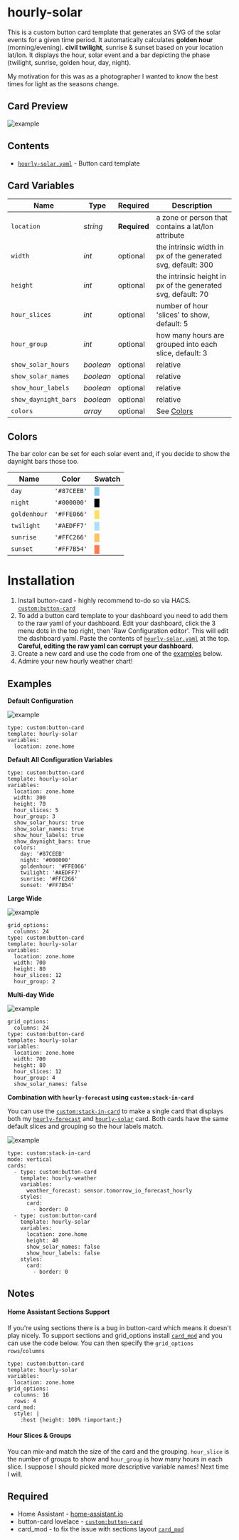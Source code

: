 # hourly-solar
This is a custom button card template that generates an SVG of the solar events for a given time period. It automatically calculates **golden hour** (morning/evening). **civil twilight**, sunrise & sunset based on your location lat/lon. It displays the hour, solar event and a bar depicting the phase (twilight, sunrise, golden hour, day, night).

My motivation for this was as a photographer I wanted to know the best times for light as the seasons change.

## Card Preview
![example](example.png)

## Contents
- [`hourly-solar.yaml`](./hourly-solar.yaml) - Button card template

## Card Variables

| Name | Type | Required | Description |
| --- | --- | --- | --- |
| `location` | *string* | **Required** | a zone or person that contains a lat/lon attribute |
| `width` | *int*| optional | the intrinsic width in px of the generated svg, default: 300 |
| `height` | *int* | optional | the intrinsic height in px of the generated svg, default: 70 |
| `hour_slices` | *int* | optional | number of hour 'slices' to show, default: 5 |
| `hour_group` | *int* | optional | how many hours are grouped into each slice, default: 3 |
| `show_solar_hours` | *boolean* | optional | relative |
| `show_solar_names` | *boolean* | optional | relative |
| `show_hour_labels` | *boolean* | optional | relative |
| `show_daynight_bars` | *boolean* | optional | relative |
| `colors` | *array* | optional | See [Colors](#colors) |

## Colors
The bar color can be set for each solar event and, if you decide to show the daynight bars those too. 

| Name | Color | Swatch |
| --- | --- | --- |
| `day` | `'#87CEEB'` | <span style="color: #87CEEB">█</span> |
| `night` | `'#000000'` | <span style="color: #000000">█</span> |
| `goldenhour` | `'#FFE066'` | <span style="color: #FFE066;">█</span> |
| `twilight` | `'#AEDFF7'` | <span style="color: #AEDFF7;">█</span> |
| `sunrise` | `'#FFC266'` | <span style="color: #FFC266;">█</span> |
| `sunset` | `'#FF7B54'` | <span style="color: #FF7B54;">█</span> |


# Installation
1. Install button-card - highly recommend to-do so via HACS. [`custom:button-card`](https://github.com/custom-cards/button-card)
2. To add a button card template to your dashboard you need to add them to the raw yaml of your dashboard. Edit your dashboard, click the 3 menu dots in the top right, then 'Raw Configuration editor'. This will edit the dashboard yaml. Paste the contents of [`hourly-solar.yaml`](./hourly-solar.yaml) at the top. **Careful, editing the raw yaml can corrupt your dashboard**. 
3. Create a new card and use the code from one of the [examples](#examples) below.
4. Admire your new hourly weather chart!

## Examples
**Default Configuration**

![example](example.png)

```
type: custom:button-card
template: hourly-solar
variables:
  location: zone.home
```
**Default All Configuration Variables**

```
type: custom:button-card
template: hourly-solar
variables:
  location: zone.home
  width: 300
  height: 70
  hour_slices: 5
  hour_group: 3
  show_solar_hours: true
  show_solar_names: true
  show_hour_labels: true
  show_daynight_bars: true
  colors:
    day: '#87CEEB'
    night: '#000000'
    goldenhour: '#FFE066'
    twilight: '#AEDFF7'
    sunrise: '#FFC266'
    sunset: '#FF7B54'
```

**Large Wide**

![example](example-large.png)

```
grid_options:
  columns: 24
type: custom:button-card
template: hourly-solar
variables:
  location: zone.home
  width: 700
  height: 80
  hour_slices: 12
  hour_group: 2
```

**Multi-day Wide**

![example](example-multiday.png)

```
grid_options:
  columns: 24
type: custom:button-card
template: hourly-solar
variables:
  location: zone.home
  width: 700
  height: 80
  hour_slices: 12
  hour_group: 4
  show_solar_names: false
```

**Combination with `hourly-forecast` using `custom:stack-in-card`**

You can use the [`custom:stack-in-card`](https://github.com/custom-cards/stack-in-card) to make a single card that displays both my [`hourly-forecast`](../hourly-forecast) and [`hourly-solar`](./) card. Both cards have the same default slices and grouping so the hour labels match.

![example](example-stackin.png)

```
type: custom:stack-in-card
mode: vertical
cards:
  - type: custom:button-card
    template: hourly-weather
    variables:
      weather_forecast: sensor.tomorrow_io_forecast_hourly
    styles:
      card:
        - border: 0
  - type: custom:button-card
    template: hourly-solar
    variables:
      location: zone.home
      height: 40
      show_solar_names: false
      show_hour_labels: false
    styles:
      card:
        - border: 0
```

## Notes
#### Home Assistant Sections Support
If you're using sections there is a bug in button-card which means it doesn't play nicely. To support sections and grid_options install [`card_mod`](https://github.com/thomasloven/lovelace-card-mod) and you can use the code below. You can then specify the `grid_options` `rows`/`columns` 

```
type: custom:button-card
template: hourly-solar
variables:
  location: zone.home
grid_options:
  columns: 16
  rows: 4
card_mod:
  style: |
    :host {height: 100% !important;}
```

#### Hour Slices & Groups
You can mix-and match the size of the card and the grouping. `hour_slice` is the number of groups to show and `hour_group` is how many hours in each slice. I suppose I should picked more descriptive variable names! Next time I will.


## Required
- Home Assistant - [home-assistant.io](https://www.home-assistant.io/) 
- button-card lovelace - [`custom:button-card`](https://github.com/custom-cards/button-card)
- card_mod - to fix the issue with sections layout [`card_mod`](https://github.com/thomasloven/lovelace-card-mod)
